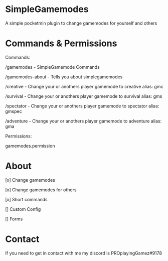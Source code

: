 # SimpleGamemodes
A simple pocketmin plugin to change gamemodes for yourself and others
# Commands & Permissions
Commands:

/gamemodes - SimpleGamemode Commands

/gamemodes-about - Tells you about simplegamemodes

/creative - Change your or anothers player gamemode to creative
alias: gmc

/survival - Change your or anothers player gamemode to survival
alias: gms

/spectator - Change your or anothers player gamemode to spectator
alias: gmspec

/adventure - Change your or anothers player gamemode to adventure
alias: gma

Permissions:

gamemodes.permission
# About

[x] Change gamemodes

[x] Change gamemodes for others

[x] Short commands

[] Custom Config

[] Forms
# Contact
If you need to get in contact with me my discord is PROplayingGamez#9178
